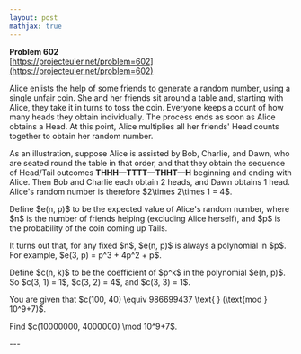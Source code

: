 ```yaml
---
layout: post
mathjax: true
---
```

**Problem 602**  
[https://projecteuler.net/problem=602](https://projecteuler.net/problem=602)

<p>
Alice enlists the help of some friends to generate a random number, using a single unfair coin. She and her friends sit around a table and, starting with Alice, they take it in turns to toss the coin. Everyone keeps a count of how many heads they obtain individually. The process ends as soon as Alice obtains a Head. At this point, Alice multiplies all her friends' Head counts together to obtain her random number.
</p>
<p>
As an illustration, suppose Alice is assisted by Bob, Charlie, and Dawn, who are seated round the table in that order, and that they obtain the sequence of Head/Tail outcomes <b>THHH—TTTT—THHT—H</b> beginning and ending with Alice. Then Bob and Charlie each obtain 2 heads, and Dawn obtains 1 head. Alice's random number is therefore $2\times 2\times 1 = 4$.
</p>
<p>
Define $e(n, p)$ to be the expected value of Alice's random number, where $n$ is the number of friends helping (excluding Alice herself), and $p$ is the probability of the coin coming up Tails.
</p>
<p>
It turns out that, for any fixed $n$, $e(n, p)$ is always a polynomial in $p$. For example, $e(3, p) = p^3 + 4p^2 + p$.
</p>
<p>
Define $c(n, k)$ to be the coefficient of $p^k$ in the polynomial $e(n, p)$. So $c(3, 1) = 1$, $c(3, 2) = 4$, and $c(3, 3) = 1$.
</p>
<p>
You are given that $c(100, 40) \equiv 986699437 \text{ } (\text{mod } 10^9+7)$.
</p>
<p>
Find $c(10000000, 4000000) \mod 10^9+7$.
</p>
---
